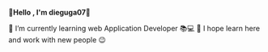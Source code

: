 🔰<strong>Hello , I'm dieguga07</strong>🔰


🔴 I’m currently learning web Application Developer 📚💻
🔵 I hope learn here and work with new people 😉
